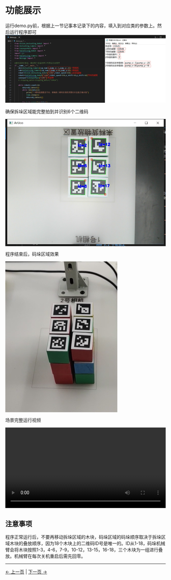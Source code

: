 # 功能展示

运行demo.py前，根据上一节记事本记录下的内容，填入到对应类的参数上。然后运行程序即可
![](../resourse/update/demo.png)
<!-- <img src =../resourse/27.png align = "center"> -->

确保拆垛区域能完整拍到并识别6个二维码

<img src =../resourse/15.png align = "center">

程序结束后，码垛区域效果

<img src =../resourse/28.jpg align = "center">


场景完整运行视频

<video id="my-video" class="video-js" controls preload="auto" width="100%"
poster="" data-setup='{"aspectRatio":"16:9"}'>
  <source src="https://static.elephantrobotics.com/wp-content/uploads/2023/11/%E5%A5%A5%E5%88%9B%E6%99%BA%E8%83%BD%E5%88%86%E6%A0%8B%E5%A5%97%E8%A3%857.mp4"></video>

##  注意事项
程序正常运行后，不要再移动拆垛区域的木块，码垛区域的码垛顺序取决于拆垛区域木块的叠放顺序，因为18个木块上的二维码ID号是唯一的。ID从1-18，码垛机械臂会将木块按照1-3，4-6，7-9，10-12，13-15，16-18，三个木块为一组进行叠放。机械臂在每次关机重启后需先回零。

---
[← 上一页](./2.4-Unittesting.md) | [下一页 → ](../14-IssueFAQ/14-FAQ.md)